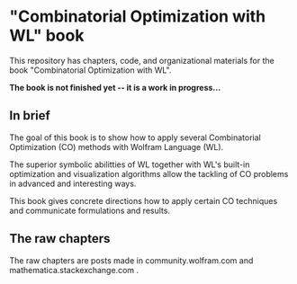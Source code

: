 # "Combinatorial Optimization with WL" book

This repository has chapters, code, and organizational materials for the book "Combinatorial Optimization with WL".

**The book is not finished yet -- it is a work in progress...**

## In brief

The goal of this book is to show how to apply several Combinatorial Optimization (CO) methods with Wolfram Language (WL).

The superior symbolic abilitties of WL together with WL's built-in optimization and visualization algorithms allow
the tackling of CO problems in advanced and interesting ways.

This book gives concrete directions how to apply certain CO techniques and communicate formulations and results.

## The raw chapters

The raw chapters are posts made in community.wolfram.com and mathematica.stackexchange.com .

